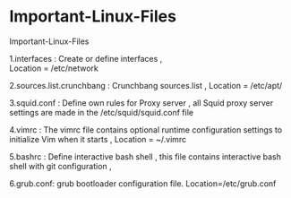 # Important-Linux-Files
Important-Linux-Files

1.interfaces :
    Create or define interfaces ,    
    Location = /etc/network
    
2.sources.list.crunchbang :
    Crunchbang sources.list ,
    Location = /etc/apt/
    
3.squid.conf :
    Define own rules for Proxy server , all Squid proxy server settings are made in the /etc/squid/squid.conf file
    
    
4.vimrc :
   The vimrc file contains optional runtime configuration settings to initialize Vim when it starts ,
    Location = ~/.vimrc
    
5.bashrc :
    Define interactive bash shell , this file contains interactive bash shell with git configuration ,
    
6.grub.conf:
     grub bootloader configuration file. 
     Location=/etc/grub.conf
     
